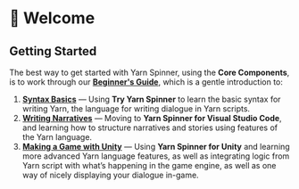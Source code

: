 # 👋 Welcome

## Getting Started

The best way to get started with Yarn Spinner, using the **Core Components**, is to work through our [**Beginner's Guide**](https://app.gitbook.com/o/-MUzdrP-qDd2PGa85Yan/s/-MUzduXovTOfMmBpZ0Wi/\~/changes/120/beginners-guide), which is a gentle introduction to:

1. [**Syntax Basics**](syntax-basics.md) — Using **Try Yarn Spinner** to learn the basic syntax for writing Yarn, the language for writing dialogue in Yarn scripts.&#x20;
2. [**Writing Narratives**](writing-narratives.md)  — Moving to **Yarn Spinner for Visual Studio Code**, and learning how to structure narratives and stories using features of the Yarn language.
3. [**Making a Game with Unity**](making-a-game.md) — Using **Yarn Spinner for Unity** and learning more advanced Yarn language features, as well as integrating logic from Yarn script with what’s happening in the game engine, as well as one way of nicely displaying your dialogue in-game.
